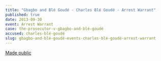 ```yaml
---
title: "Gbagbo and Blé Goudé - Charles Blé Goudé - Arrest Warrant"
published: true
date: 2013-09-30
event: Arrest Warrant
case: the-prosecutor-v-gbagbo-and-blé-goudé
accused: charles-blé-goudé
slug: gbagbo-and-blé-goudé-events-charles-blé-goudé-arrest-warrant
---
```


[Made public](http://www.icc-cpi.int/iccdocs/doc/doc1292069.pdf)

